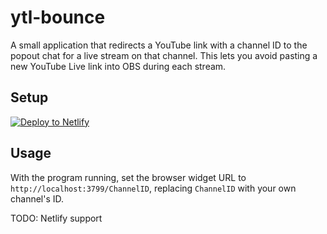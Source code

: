 # ytl-bounce
A small application that redirects a YouTube link with a channel ID to the popout chat for a live stream on that channel.
This lets you avoid pasting a new YouTube Live link into OBS during each stream.

## Setup
[![Deploy to Netlify](https://www.netlify.com/img/deploy/button.svg)](https://app.netlify.com/start/deploy?repository=https://github.com/karashiiro/ytl-bounce)

## Usage
With the program running, set the browser widget URL to `http://localhost:3799/ChannelID`, replacing `ChannelID` with your
own channel's ID.

TODO: Netlify support